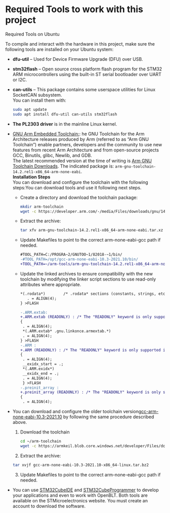 # Required Tools to work with this project
Required Tools on Ubuntu

To compile and interact with the hardware in this project, make sure the following tools are installed on your Ubuntu system:

- **dfu-util** – Used for Device Firmware Upgrade (DFU) over USB.
- **stm32flash** – Open source cross platform flash program for the STM32 ARM microcontrollers using the built-in ST serial bootloader over UART or I2C.
- **can-utils** – This package contains some userspace utilities for Linux SocketCAN subsystem.   
You can install them with:
  ```bash
  sudo apt update
  sudo apt install dfu-util can-utils stm32flash
  ```
- **The PL2303 driver** is in the mainline Linux kernel.
  
- [GNU Arm Embedded Toolchain:](https://developer.arm.com/downloads/-/arm-gnu-toolchain-downloads): he GNU Toolchain for the Arm Architecture releases produced by Arm (referred to as “Arm GNU Toolchain”) enable partners, developers and the community to use new features from recent Arm Architecture and from open-source projects GCC, Binutils, glibc, Newlib, and GDB.    
The latest recommended version at the time of writing is [Arm GNU Toolchain Downloads](https://developer.arm.com/downloads/-/arm-gnu-toolchain-downloads). The indicated package is: `arm-gnu-toolchain-14.2.rel1-x86_64-arm-none-eabi`.  
  **Installation Steps**    
  You can download and configure the toolchain with the following steps:You can download tools and use it following next steps.     
  - Create a directory and download the toolchain package:
    ```bash
    mkdir arm-toolchain
    wget -c https://developer.arm.com/-/media/Files/downloads/gnu/14.2.rel1/binrel/arm-gnu-toolchain-14.2.rel1-x86_64-arm-none-eabi.tar.xz
    ```
  - Extract the archive:
    ```bash  
    tar xfv arm-gnu-toolchain-14.2.rel1-x86_64-arm-none-eabi.tar.xz
    ```
  - Update Makefiles to point to the correct arm-none-eabi-gcc path if needed.
    ```diff
    #TOOL_PATH=C:/PROGRA~2/GNUTOO~1/82018-~1/bin/ 
    -#TOOL_PATH=/opt/gcc-arm-none-eabi-10.3-2021.10/bin/
    +TOOL_PATH=~/arm-tools/arm-gnu-toolchain-14.2.rel1-x86_64-arm-none-eabi/bin/
    ```
  - Update the linked archives to ensure compatibility with the new toolchain by modifying the linker script sections to use read-only attributes where appropriate.    
    ```diff    
    *(.rodata*)        /* .rodata* sections (constants, strings, etc.) */
       . = ALIGN(4);
    } >FLASH

    -.ARM.extab: 
    +.ARM.extab (READONLY) : /* The "READONLY" keyword is only supported in GCC11 and later, remove it if using GCC10 or earlier. */
    {
     . = ALIGN(4);
     *(.ARM.extab* .gnu.linkonce.armextab.*)
     . = ALIGN(4);
    } >FLASH
    -.ARM :
    +.ARM (READONLY) : /* The "READONLY" keyword is only supported in GCC11 and later, remove it if using GCC10 or earlier. */
    {
     . = ALIGN(4);
     __exidx_start = .;
     *(.ARM.exidx*)
     __exidx_end = .;
     . = ALIGN(4);
     } >FLASH
    -.preinit_array : 
    +.preinit_array (READONLY) : /* The "READONLY" keyword is only supported in  GCC11 and later, remove it if using GCC10 or earlier. */
    {
     . = ALIGN(4); 
    ```
- You can download and configure the older toolchain version[gcc-arm-none-eabi-10.3-2021.10](https://developer.arm.com/downloads/-/gnu-rm) by following the same procedure described above. 
  1. Download the toolchain  
     ```bash 
     cd ~/arm-toolchain 
     wget -c https://armkeil.blob.core.windows.net/developer/Files/downloads/gnu-rm/10.3-2021.10/gcc-arm-none-eabi-10.3-2021.10-x86_64-linux.tar.bz2
     ```
  2. Extract the archive:
    ```bash  
    tar xvjf gcc-arm-none-eabi-10.3-2021.10-x86_64-linux.tar.bz2 
    ```  
  3. Update Makefiles to point to the correct arm-none-eabi-gcc path if needed.
   
- You can use [STM32CubeIDE](https://www.st.com/en/development-tools/stm32cubeide.html#st-get-software) and [STM32CubeProgrammer](https://www.st.com/en/development-tools/stm32cubeprog.html#st-get-software) to develop your applications and even to work with OpenBLT.
Both tools are available on the STMicroelectronics website. You must create an account to download the software.

 
